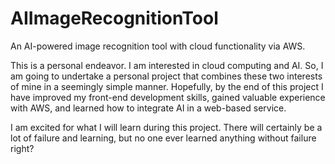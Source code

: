 # AIImageRecognitionTool
An AI-powered image recognition tool with cloud functionality via AWS.

This is a personal endeavor. I am interested in cloud computing and AI. So, I am going to undertake a personal project that combines these two interests of mine in a seemingly simple manner. Hopefully, by the end of this project I have improved my front-end development skills, gained valuable experience with AWS, and learned how to integrate AI in a web-based service. 

I am excited for what I will learn during this project. There will certainly be a lot of failure and learning, but no one ever learned anything without failure right?
